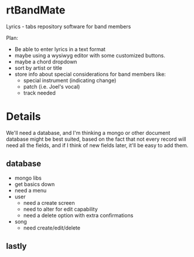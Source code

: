 # rtBandMate

Lyrics - tabs repository software for band members

Plan:
* Be able to enter lyrics in a text format
* maybe using a wysiwyg editor with some customized buttons.
* maybe a chord dropdown
* sort by artist or title
* store info about special considerations for band members like:
  * special instrument (indicating change)
  * patch (i.e. Joel's vocal)
  * track needed
  

# Details
We'll need a database, and I'm thinking a mongo or other document database
might be best suited, based on the fact that not every record will need all
the fields, and if I think of new fields later, it'll be easy to add them.


## database
* mongo libs
* get basics down
* need a menu
* user
  * need a create screen
  * need to alter for edit capability
  * need a delete option with extra confirmations
* song
  * need create/edit/delete

## lastly


